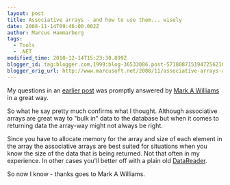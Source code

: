 ```yaml
---
layout: post
title: Associative arrays - and how to use them... wisely
date: 2008-11-14T09:46:00.002Z
author: Marcus Hammarberg
tags:
  - Tools
  - .NET
modified_time: 2010-12-14T15:23:30.899Z
blogger_id: tag:blogger.com,1999:blog-36533086.post-5718087151947256210
blogger_orig_url: http://www.marcusoft.net/2008/11/associative-arrays-and-how-to-use-them.html
---
```




My questions in an <a
href="http://www.marcusoft.net/2008/11/odpnet-arraybindsize-and-size-for.html"
target="_blank">earlier post</a> was promptly answered by
<a href="http://oradim.blogspot.com/" target="_blank">Mark A
Williams</a> in a great way.

So what he say pretty much confirms what I thought. Although associative
arrays are great way to "bulk in" data to the database but when it comes
to returning data the array-way might not always be right.

Since you have to allocate memory for the array and size of each element
in the array the associative arrays are best suited for situations when
you know the size of the data that is being returned. Not that often in
my experience. In other cases you'll better off with a plain old <a
href="http://youngcow.net/doc/oracle10g/win.102/b14307/OracleDataReaderClass.htm"
target="_blank">DataReader</a>.

So now I know - thanks goes to Mark A Williams.
